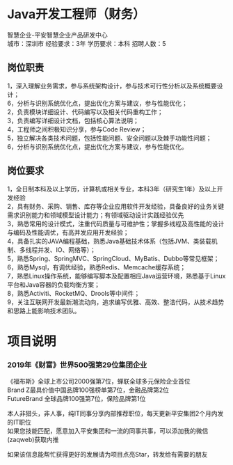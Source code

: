 # Java开发工程师（财务）
智慧企业-平安智慧企业产品研发中心  
城市：深圳市 经验要求：3年 学历要求：本科  招聘人数：5

## 岗位职责
1，深入理解业务需求，参与系统架构设计，参与技术可行性分析以及系统概要设计；   
6，分析与识别系统优化点，提出优化方案与建议，参与性能优化；   
2，负责模块详细设计、代码编写以及相关代码重构工作；   
3，负责编写详细设计文档，包括核心算法说明；   
4，工程师之间积极知识分享，参与Code Review；   
5，独立解决各类技术问题，包括性能问题、安全问题以及棘手功能性问题；   
6，分析与识别系统优化点，提出优化方案与建议，参与性能优化。

## 岗位要求
1，全日制本科及以上学历，计算机或相关专业，本科3年（研究生1年）及以上开发经验   
2，具有财务、采购、销售、库存等企业应用软件开发经验，具备良好的业务关键需求识别能力和领域模型设计能力；有领域驱动设计实践经验优先   
3，熟悉常用的设计模式，注重代码质量与可维护性；掌握多线程及高性能的设计与编码及性能调优，有高并发应用开发经验；   
4，具备扎实的JAVA编程基础，熟悉Java基础技术体系（包括JVM、类装载机制、多线程并发、IO、网络等）；   
5，熟悉Spring、SpringMVC、SpringCloud、MyBatis、Dubbo等常见框架；   
6，熟悉Mysql，有调优经验，熟悉Redis、Memcache缓存系统；   
7，熟悉Linux操作系统，能够编写脚本及配置相应Java运营环境，熟悉基于Linux平台和Java容器的负载均衡方案；   
8，熟悉Activiti、RocketMQ、Drools等中间件；   
9，关注互联网开发最新潮流动向，追求编写优雅、高效、整洁代码，从技术趋势和思路上能影响技术团队。

# 项目说明

### 2019年《财富》世界500强第29位集团企业
《福布斯》全球上市公司2000强第7位，蝉联全球多元保险企业首位  
Brand Z最具价值中国品牌100强榜单第7位，金融品牌第2位  
FutureBrand 全球品牌100强第7位，保险品牌第1位

本人非猎头，非人事，纯IT同事分享内部推荐职位，每天更新平安集团2个月内发的IT职位  
如果您技能匹配，愿意加入平安集团和一流的同事共事，可以添加我的微信(zaqweb)获取内推 

如果该信息能帮忙获得更好的发展请为项目点亮Star，转发给有需要的朋友




